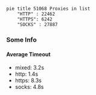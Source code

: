 
```mermaid
pie title 51068 Proxies in list
    "HTTP" : 22462
    "HTTPS": 6242
    "SOCKS" : 27887
```

### Some Info
#### Average Timeout

- mixed: 3.2s
- http: 1.4s
- https: 8.3s
- socks: 4.8s